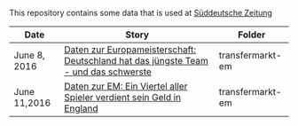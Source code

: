 This repository contains some data that is used at [Süddeutsche Zeitung](http://www.sz.de)

| Date         | Story                                                                                                                                                                                                                  | Folder           |
|--------------|------------------------------------------------------------------------------------------------------------------------------------------------------------------------------------------------------------------------|------------------|
| June 8, 2016 | [Daten zur Europameisterschaft: Deutschland hat das jüngste Team - und das schwerste](http://www.sueddeutsche.de/sport/em-daten-zur-europameisterschaft-deutschland-hat-das-juengste-team-und-das-schwerste-1.3023890) | transfermarkt-em |
| June 11,2016 | [Daten zur EM: Ein Viertel aller Spieler verdient sein Geld in England](http://www.sueddeutsche.de/sport/fussball-em-daten-zur-em-ein-viertel-aller-spieler-verdient-sein-geld-in-england-1.3028223)                   | transfermarkt-em |